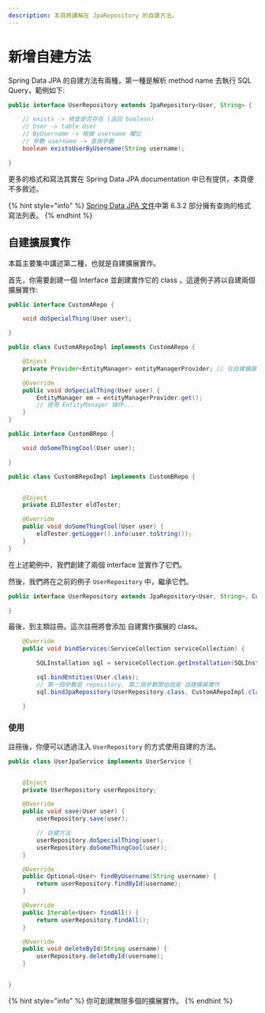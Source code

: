 ```yaml
---
description: 本頁將講解在 JpaRepository 的自建方法。
---
```


# 新增自建方法

Spring Data JPA 的自建方法有兩種，第一種是解析 method name 去執行 SQL Query，範例如下:

```java
public interface UserRepository extends JpaRepository<User, String> {

    // exists -> 檢查是否存在 (返回 boolean)
    // User -> table User
    // ByUsername -> 根據 username 欄位
    // 參數 username -> 查詢參數
    boolean existsUserByUsername(String username);

}
```

更多的格式和寫法其實在 Spring Data JPA documentation 中已有提供，本頁便不多敘述。

{% hint style="info" %}
[Spring Data JPA 文件](https://docs.spring.io/spring-data/jpa/docs/2.5.3/reference/html/#jpa.query-methods)中第 6.3.2 部分擁有查詢的格式寫法列表。&#x20;
{% endhint %}

## 自建擴展實作

本篇主要集中講述第二種，也就是自建擴展實作。

首先，你需要創建一個 Interface 並創建實作它的 class 。這邊例子將以自建兩個擴展實作:

```java
public interface CustomARepo {

    void doSpecialThing(User user);

}
```

```java
public class CustomARepoImpl implements CustomARepo {

    @Inject
    private Provider<EntityManager> entityManagerProvider; // 在自建擴展實作中，可以使用 Inject

    @Override
    public void doSpecialThing(User user) {
        EntityManager em = entityManagerProvider.get();
        // 使用 EntityManager 操作...
    }
}
```

```java
public interface CustomBRepo {

    void doSomeThingCool(User user);

}
```

```java
public class CustomBRepoImpl implements CustomBRepo {


    @Inject
    private ELDTester eldTester;

    @Override
    public void doSomeThingCool(User user) {
        eldTester.getLogger().info(user.toString());
    }
}
```

在上述範例中，我們創建了兩個 interface 並實作了它們。

然後，我們將在之前的例子 `UserRepository` 中，繼承它們。

```java
public interface UserRepository extends JpaRepository<User, String>, CustomARepo, CustomBRepo {

}
```

最後，到主類註冊。這次註冊將會添加 自建實作擴展的 class。

```java
    @Override
    public void bindServices(ServiceCollection serviceCollection) {

        SQLInstallation sql = serviceCollection.getInstallation(SQLInstallation.class);

        sql.bindEntities(User.class);
        // 第一個參數是 repository, 第二個參數開始就是 自建擴展實作
        sql.bindJpaRepository(UserRepository.class, CustomARepoImpl.class, CustomBRepoImpl.class);

    }
```

### 使用

註冊後，你便可以透過注入 `UserRepository` 的方式使用自建的方法。

```java
public class UserJpaService implements UserService {


    @Inject
    private UserRepository userRepository;

    @Override
    public void save(User user) {
        userRepository.save(user);

        // 自建方法
        userRepository.doSpecialThing(user);
        userRepository.doSomeThingCool(user);
    }

    @Override
    public Optional<User> findByUsername(String username) {
        return userRepository.findById(username);
    }

    @Override
    public Iterable<User> findAll() {
        return userRepository.findAll();
    }

    @Override
    public void deleteById(String username) {
        userRepository.deleteById(username);
    }


}
```

{% hint style="info" %}
你可創建無限多個的擴展實作。
{% endhint %}
